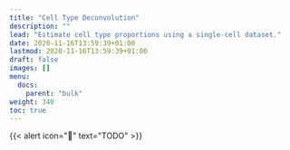```yaml
---
title: "Cell Type Deconvolution"
description: ""
lead: "Estimate cell type proportions using a single-cell dataset."
date: 2020-11-16T13:59:39+01:00
lastmod: 2020-11-16T13:59:39+01:00
draft: false
images: []
menu:
  docs:
    parent: "bulk"
weight: 340
toc: true
---
```


{{< alert icon="🚧" text="TODO" >}}


